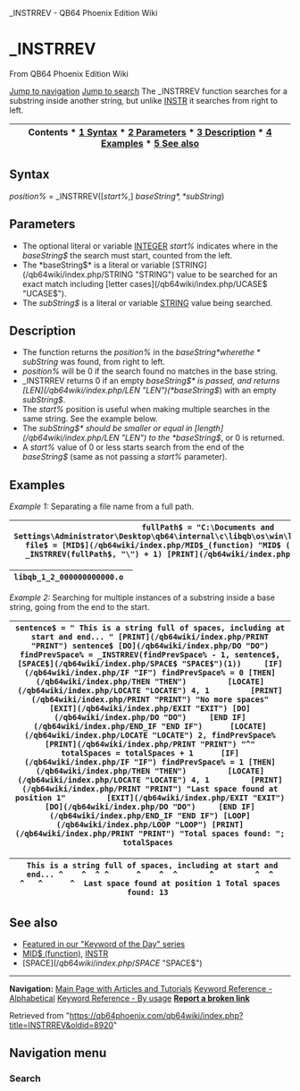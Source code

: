 


\_INSTRREV - QB64 Phoenix Edition Wiki








# \_INSTRREV



From QB64 Phoenix Edition Wiki



[Jump to navigation](#mw-head)
[Jump to search](#searchInput)
The \_INSTRREV function searches for a substring inside another string, but unlike [INSTR](/qb64wiki/index.php/INSTR "INSTR") it searches from right to left.


  






| Contents * [1 Syntax](#Syntax) * [2 Parameters](#Parameters) * [3 Description](#Description) * [4 Examples](#Examples) * [5 See also](#See_also) |
| --- |


## Syntax


*position%* = \_INSTRREV([*start%*,] *baseString$*, *subString$*)
  




## Parameters


* The optional literal or variable [INTEGER](/qb64wiki/index.php/INTEGER "INTEGER") *start%* indicates where in the *baseString$* the search must start, counted from the left.
* The *baseString$* is a literal or variable [STRING](/qb64wiki/index.php/STRING "STRING") value to be searched for an exact match including [letter cases](/qb64wiki/index.php/UCASE$ "UCASE$").
* The *subString$* is a literal or variable [STRING](/qb64wiki/index.php/STRING "STRING") value being searched.


  




## Description


* The function returns the *position%* in the *baseString$* where the *subString$* was found, from right to left.
* *position%* will be 0 if the search found no matches in the base string.
* \_INSTRREV returns 0 if an empty *baseString$* is passed, and returns [LEN](/qb64wiki/index.php/LEN "LEN")(*baseString$*) with an empty *subString$*.
* The *start%* position is useful when making multiple searches in the same string. See the example below.
* The *subString$* should be smaller or equal in [length](/qb64wiki/index.php/LEN "LEN") to the *baseString$*, or 0 is returned.
* A *start%* value of 0 or less starts search from the end of the *baseString$* (same as not passing a *start%* parameter).


  




## Examples


*Example 1:* Separating a file name from a full path.





| ``` fullPath$ = "C:\Documents and Settings\Administrator\Desktop\qb64\internal\c\libqb\os\win\libqb_1_2_000000000000.o" file$ = [MID$](/qb64wiki/index.php/MID$_(function) "MID$ (function)")(fullPath$, _INSTRREV(fullPath$, "\") + 1) [PRINT](/qb64wiki/index.php/PRINT "PRINT") file$  ``` |
| --- |




| ``` libqb_1_2_000000000000.o  ``` |
| --- |


  

*Example 2:* Searching for multiple instances of a substring inside a base string, going from the end to the start.





| ``` sentence$ = " This is a string full of spaces, including at start and end... " [PRINT](/qb64wiki/index.php/PRINT "PRINT") sentence$ [DO](/qb64wiki/index.php/DO "DO")     findPrevSpace% = _INSTRREV(findPrevSpace% - 1, sentence$, [SPACE$](/qb64wiki/index.php/SPACE$ "SPACE$")(1))     [IF](/qb64wiki/index.php/IF "IF") findPrevSpace% = 0 [THEN](/qb64wiki/index.php/THEN "THEN")         [LOCATE](/qb64wiki/index.php/LOCATE "LOCATE") 4, 1         [PRINT](/qb64wiki/index.php/PRINT "PRINT") "No more spaces"         [EXIT](/qb64wiki/index.php/EXIT "EXIT") [DO](/qb64wiki/index.php/DO "DO")     [END IF](/qb64wiki/index.php/END_IF "END IF")      [LOCATE](/qb64wiki/index.php/LOCATE "LOCATE") 2, findPrevSpace%     [PRINT](/qb64wiki/index.php/PRINT "PRINT") "^"     totalSpaces = totalSpaces + 1      [IF](/qb64wiki/index.php/IF "IF") findPrevSpace% = 1 [THEN](/qb64wiki/index.php/THEN "THEN")         [LOCATE](/qb64wiki/index.php/LOCATE "LOCATE") 4, 1         [PRINT](/qb64wiki/index.php/PRINT "PRINT") "Last space found at position 1"         [EXIT](/qb64wiki/index.php/EXIT "EXIT") [DO](/qb64wiki/index.php/DO "DO")     [END IF](/qb64wiki/index.php/END_IF "END IF") [LOOP](/qb64wiki/index.php/LOOP "LOOP") [PRINT](/qb64wiki/index.php/PRINT "PRINT") "Total spaces found: "; totalSpaces  ``` |
| --- |




| ```  This is a string full of spaces, including at start and end... ^    ^  ^ ^      ^    ^  ^       ^         ^  ^     ^   ^      ^  Last space found at position 1 Total spaces found: 13  ``` |
| --- |


  




## See also


* [Featured in our "Keyword of the Day" series](https://qb64phoenix.com/forum/showthread.php?tid=1269)
* [MID$ (function)](/qb64wiki/index.php/MID$_(function) "MID$ (function)"), [INSTR](/qb64wiki/index.php/INSTR "INSTR")
* [SPACE$](/qb64wiki/index.php/SPACE$ "SPACE$")


  






---


**Navigation:**
[Main Page with Articles and Tutorials](/qb64wiki/index.php/Main_Page "Main Page")
[Keyword Reference - Alphabetical](/qb64wiki/index.php/Keyword_Reference_-_Alphabetical "Keyword Reference - Alphabetical")
[Keyword Reference - By usage](/qb64wiki/index.php/Keyword_Reference_-_By_usage "Keyword Reference - By usage")
**[Report a broken link](https://qb64phoenix.com/forum/showthread.php?tid=2800)**  





Retrieved from "<https://qb64phoenix.com/qb64wiki/index.php?title=INSTRREV&oldid=8920>"




## Navigation menu








### Search





















